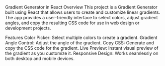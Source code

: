 Gradient Generator in React
Overview
This project is a Gradient Generator built using React that allows users to create and customize linear gradients. The app provides a user-friendly interface to select colors, adjust gradient angles, and copy the resulting CSS code for use in web design or development projects.

Features
Color Picker: Select multiple colors to create a gradient.
Gradient Angle Control: Adjust the angle of the gradient.
Copy CSS: Generate and copy the CSS code for the gradient.
Live Preview: Instant visual preview of the gradient as you customize it.
Responsive Design: Works seamlessly on both desktop and mobile devices.

